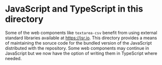 
# JavaScript and TypeScript in this directory

Some of the web components like `textarea-csv` benefit from using external standard libraries available at <https://jsr.io>. This directory provides a means of maintaining the soruce code for the bundled version of the JavaScript distributed with the repository. Some web components may continue in JavaScript but we now have the option of writing them in TypeScript where needed.

